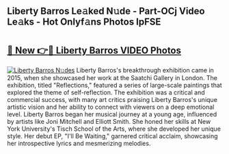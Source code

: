 ## Liberty Barros Le𝚊ked N𝚞de - Part-OCj Video Le𝚊ks - Hot Onlyf𝚊ns Photos IpFSE

# <h2><a href="http://ab18522.deff.icu/?id=Liberty+Barros">🔗 New 👉🔴 Liberty Barros VIDEO Photos</a></h2>

[![Liberty Barros N𝚞des](https://i.imgur.com/rIISA9y.gif)](http://ab18522.deff.icu/?id=Liberty+Barros)
Liberty Barros's breakthrough exhibition came in 2015, when she showcased her work at the Saatchi Gallery in London. The exhibition, titled "Reflections," featured a series of large-scale paintings that explored the theme of self-reflection. The exhibition was a critical and commercial success, with many art critics praising Liberty Barros's unique artistic vision and her ability to connect with viewers on a deep emotional level. Liberty Barros began her musical journey at a young age, influenced by artists like Joni Mitchell and Elliott Smith. She honed her skills at New York University's Tisch School of the Arts, where she developed her unique style. Her debut EP, "I'll Be Waiting," garnered critical acclaim, showcasing her introspective lyrics and mesmerizing melodies.
